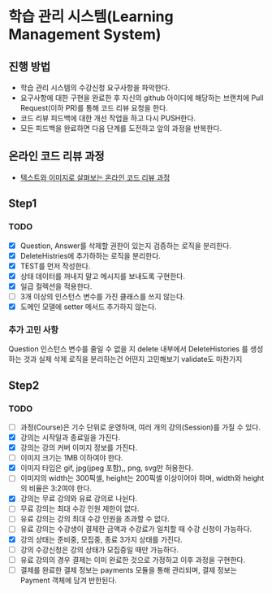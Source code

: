 # 학습 관리 시스템(Learning Management System)
## 진행 방법
* 학습 관리 시스템의 수강신청 요구사항을 파악한다.
* 요구사항에 대한 구현을 완료한 후 자신의 github 아이디에 해당하는 브랜치에 Pull Request(이하 PR)를 통해 코드 리뷰 요청을 한다.
* 코드 리뷰 피드백에 대한 개선 작업을 하고 다시 PUSH한다.
* 모든 피드백을 완료하면 다음 단계를 도전하고 앞의 과정을 반복한다.

## 온라인 코드 리뷰 과정
* [텍스트와 이미지로 살펴보는 온라인 코드 리뷰 과정](https://github.com/next-step/nextstep-docs/tree/master/codereview)

## Step1

###  TODO
- [x] Question, Answer를 삭제할 권한이 있는지 검증하는 로직을 분리한다.
- [x] DeleteHistries에 추가하하는 로직을 분리한다.
- [x] TEST를 먼저 작성한다.
- [x] 상태 데이터를 꺼내지 말고 메시지를 보내도록 구현한다.
- [x] 일급 컬렉션을 적용한다.
- [ ] 3개 이상의 인스턴스 변수를 가진 클래스를 쓰지 않는다.
- [x] 도메인 모델에 setter 메서드 추가하지 않는다.

### 추가 고민 사항
Question 인스턴스 변수를 줄일 수 없을 지
delete 내부에서 DeleteHistories 를 생성하는 것과 실제 삭제 로직을 분리하는건 어떤지 고민해보기
validate도 마찬가지


## Step2

### TODO
- [ ] 과정(Course)은 기수 단위로 운영하며, 여러 개의 강의(Session)를 가질 수 있다. 
- [x] 강의는 시작일과 종료일을 가진다. 
- [x] 강의는 강의 커버 이미지 정보를 가진다. 
- [ ] 이미지 크기는 1MB 이하여야 한다. 
- [x] 이미지 타입은 gif, jpg(jpeg 포함),, png, svg만 허용한다. 
- [ ] 이미지의 width는 300픽셀, height는 200픽셀 이상이어야 하며, width와 height의 비율은 3:2여야 한다. 
- [x] 강의는 무료 강의와 유료 강의로 나뉜다. 
- [ ] 무료 강의는 최대 수강 인원 제한이 없다. 
- [ ] 유료 강의는 강의 최대 수강 인원을 초과할 수 없다. 
- [ ] 유료 강의는 수강생이 결제한 금액과 수강료가 일치할 때 수강 신청이 가능하다. 
- [x] 강의 상태는 준비중, 모집중, 종료 3가지 상태를 가진다. 
- [ ] 강의 수강신청은 강의 상태가 모집중일 때만 가능하다. 
- [ ] 유료 강의의 경우 결제는 이미 완료한 것으로 가정하고 이후 과정을 구현한다. 
- [ ] 결제를 완료한 결제 정보는 payments 모듈을 통해 관리되며, 결제 정보는 Payment 객체에 담겨 반한된다.